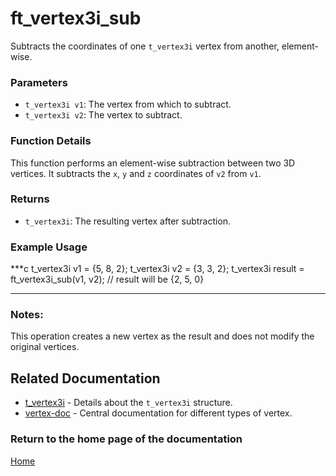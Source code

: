 # ft_vertex3i_sub
Subtracts the coordinates of one `t_vertex3i` vertex from another, element-wise.

### Parameters
- `t_vertex3i v1`: The vertex from which to subtract.
- `t_vertex3i v2`: The vertex to subtract.

### Function Details
This function performs an element-wise subtraction between two 3D vertices. It subtracts the `x`, `y` and `z` coordinates of `v2` from `v1`.

### Returns
- `t_vertex3i`: The resulting vertex after subtraction.

### Example Usage
***c
t_vertex3i v1 = {5, 8, 2};
t_vertex3i v2 = {3, 3, 2};
t_vertex3i result = ft_vertex3i_sub(v1, v2);
// result will be {2, 5, 0}
***

### Notes:
This operation creates a new vertex as the result and does not modify the original vertices.

## Related Documentation
- [t_vertex3i](./t_vertex3i.md) - Details about the `t_vertex3i` structure.
- [vertex-doc](../vertex-doc.md) - Central documentation for different types of vertex.

### Return to the home page of the documentation
[Home](../../home.md)